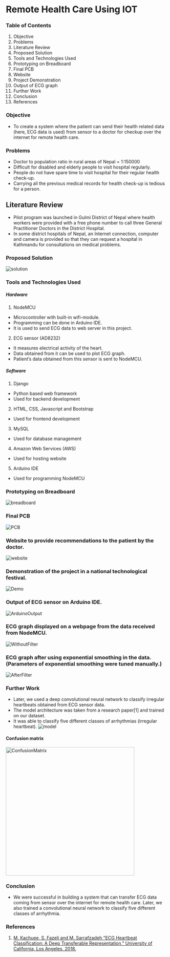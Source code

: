 # Remote Health Care Using IOT

### Table of Contents
1. Objective
2. Problems
3. Literature Review
4. Proposed Solution
5. Tools and Technologies Used
6. Prototyping on Breadboard
7. Final PCB
8. Website
9. Project Demonstration
10. Output of ECG graph
11. Further Work
12. Conclusion
13. References

### Objective
- To create a system where the patient can send their health related data (here, ECG data is used) from sensor to a doctor for checkup over the internet for remote health care.

### Problems
- Doctor to population ratio in rural areas of Nepal = 1:150000
- Difficult for disabled and elderly people to visit hospital regularly.
- People do not have spare time to visit hospital for their regular health check-up.
- Carrying all the previous medical records for health check-up is tedious for a person.

## Literature Review
- Pilot program was launched in Gulmi District of Nepal where health workers were provided with a free phone number to call three General Practitioner Doctors in the District Hospital.
- In some district hospitals of Nepal, an Internet connection, computer and camera is provided so that they can request a hospital in Kathmandu for consultations on medical problems.

### Proposed Solution
![solution](https://user-images.githubusercontent.com/29419943/70080836-68751900-162f-11ea-9810-29d1103a0949.png)

### Tools and Technologies Used
##### Hardware
1. NodeMCU
- Microcontroller with built-in wifi-module.
- Programming can be done in Arduino IDE.
- It is used to send ECG data to web server in this project.
2. ECG sensor (AD8232)
- It measures electrical activity of the heart.
- Data obtained from it can be used to plot ECG graph.
- Patient’s data obtained from this sensor is sent to NodeMCU.
##### Software
1. Django
- Python based web framework
- Used for backend development
2. HTML, CSS, Javascript and Bootstrap
- Used for frontend development
3. MySQL
- Used for database management
4. Amazon Web Services (AWS)
- Used for hosting website
5. Arduino IDE
- Used for programming NodeMCU
### Prototyping on Breadboard
![breadboard](https://user-images.githubusercontent.com/29419943/70081939-85125080-1631-11ea-95ef-a6ad0648298c.png)
### Final PCB
![PCB](https://user-images.githubusercontent.com/29419943/70082025-abd08700-1631-11ea-8122-d6cd493da6da.png)
### Website to provide recommendations to the patient by the doctor.
![website](https://user-images.githubusercontent.com/29419943/70082090-c99dec00-1631-11ea-9141-00c5a67a0176.png)
### Demonstration of the project in a national technological festival.
![Demo](https://user-images.githubusercontent.com/29419943/70082162-e6d2ba80-1631-11ea-84c0-ea44df50467a.png)
### Output of ECG sensor on Arduino IDE.
![ArduinoOutput](https://user-images.githubusercontent.com/29419943/70082224-036ef280-1632-11ea-9f09-bb7861a3448c.png)
### ECG graph displayed on a webpage from  the data received from NodeMCU.
![WithoutFilter](https://user-images.githubusercontent.com/29419943/70082270-1c77a380-1632-11ea-99ef-14b2f1a47eb7.png)
### ECG graph after using exponential smoothing in the data.(Parameters of exponential smoothing were tuned manually.)
![AfterFilter](https://user-images.githubusercontent.com/29419943/70082315-3b763580-1632-11ea-9f1a-39781bf6bb9f.png)
### Further Work
- Later, we used a deep convolutional neural network to classify irregular heartbeats obtained from ECG sensor data.
- The model architecture was taken from a research paper[1] and trained on our dataset.
- It was able to classify five different classes of arrhythmias (irregular heartbeat).
![model](https://user-images.githubusercontent.com/29419943/70082598-dc64f080-1632-11ea-80c4-4ea1fb5063e1.png)
#### Confusion matrix
<img width="401" alt="ConfusionMatrix" src="https://user-images.githubusercontent.com/29419943/70082661-00283680-1633-11ea-833f-b633d7745192.png">

### Conclusion
- We were successful in building a system that can transfer ECG data coming from sensor over the internet for remote health care. Later, we also trained a convolutional neural network to classify five different classes of arrhythmia.

### References
1. [M. Kachuee, S. Fazeli and M. Sarrafzadeh "ECG Heartbeat Classification: A Deep Transferable Representation," University of California, Los Angeles, 2018.](https://arxiv.org/pdf/1805.00794.pdf)

